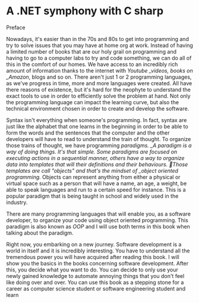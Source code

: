 # A .NET symphony with C sharp

Preface

Nowadays, it's easier than in the 70s and 80s to get into programming and try to solve issues that you may have at home org at work. Instead of having a limited number of books that are our holy grail on programming and having to go to a computer labs to try and code something, we can do all of this in the comfort of our homes. We have access to an incredibly rich amount of information thanks to the internet with _Youtube \_videos, books on \_Amazon_, blogs and so on. There aren't just 1 or 2 programming languages, as we've progress in time, more and more languages were created. All have there reasons of existence, but it's hard for the neophyte to understand the exact tools to use in order to efficiently solve the problem at hand. Not only the programming language can impact the learning curve, but also the technical environment chosen in order to create and develop the software.

Syntax isn't everything when someone's programming. In fact, syntax are just like the alphabet that one learns in the beginning in order to be able to form the words and the sentences that the computer and the other developers will have to read to understand the train of thought. To organize those trains of thought, we have programming _paradigms. \_A paradigm is a way of doing things. It's that simple. Some paradigms are focused on executing actions in a sequential manner, others have a way to organize data into templates that will their definitions and their behaviours.  Those templates are call "objects" and that's the mindset of \_object oriented programming._ Objects can represent anything from either a physical or virtual space such as a person that will have a name, an age, a weight,  be able to speak languages and run to a certain speed for instance. This is a popular paradigm that is being taught in school and widely used in the industry.

There are many programming languages that will enable you, as a software developer, to organize your code using object oriented programming. This paradigm is also known as _OOP_ and I will use both terms in this book when talking about the paradigm.

Right now, you embarking on a new journey. Software development is a world in itself and it is incredibly interesting. You have to understand all the tremendous power you will have acquired after reading this book. I will show you the basics in the books concerning software development. After this, you decide what you want to do. You can decide to only use your newly gained knowledge to automate annoying things that you don't feel like doing over and over. You can use this book as a stepping stone for a career as computer science student or software engineering student and learn  

